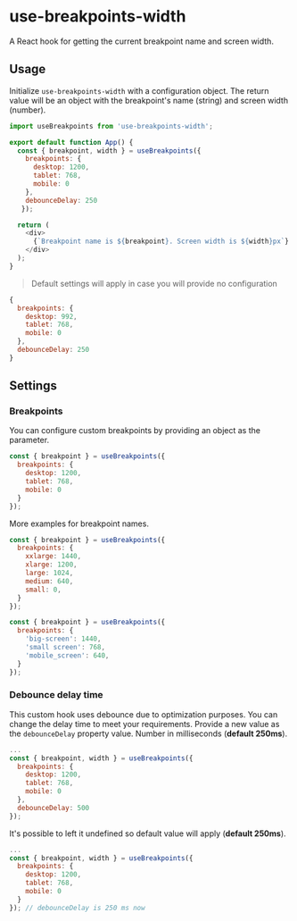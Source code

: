 # use-breakpoints-width

A React hook for getting the current breakpoint name and screen width.   

## Usage 
Initialize `use-breakpoints-width` with a configuration object. The return value will be an object with the breakpoint's name (string) and screen width (number). 

```js
import useBreakpoints from 'use-breakpoints-width';

export default function App() {
  const { breakpoint, width } = useBreakpoints({ 
    breakpoints: {
      desktop: 1200,
      tablet: 768,
      mobile: 0
    },
    debounceDelay: 250
   });

  return (
    <div>
      {`Breakpoint name is ${breakpoint}. Screen width is ${width}px`}
    </div>
  );
}
```

> Default settings will apply in case you will provide no configuration

```js
{ 
  breakpoints: {
    desktop: 992,
    tablet: 768,
    mobile: 0
  },
  debounceDelay: 250
}
```
## Settings

### Breakpoints

You can configure custom breakpoints by providing an object as the parameter.

```js
const { breakpoint } = useBreakpoints({ 
  breakpoints: {
    desktop: 1200,
    tablet: 768,
    mobile: 0
  }
});
```
More examples for breakpoint names.
```js
const { breakpoint } = useBreakpoints({ 
  breakpoints: {
    xxlarge: 1440,
    xlarge: 1200,
    large: 1024,
    medium: 640,
    small: 0,
  }
});
```

```js
const { breakpoint } = useBreakpoints({ 
  breakpoints: {
    'big-screen': 1440,
    'small screen': 768,
    'mobile_screen': 640,
  }
});
```

### Debounce delay time

This custom hook uses debounce due to optimization purposes. You can change the delay time to meet your requirements. Provide a new value as the `debounceDelay` property value. Number in milliseconds (**default 250ms**).

```js
...
const { breakpoint, width } = useBreakpoints({ 
  breakpoints: {
    desktop: 1200,
    tablet: 768,
    mobile: 0
  },
  debounceDelay: 500
});
```
It's possible to left it undefined so default value will apply (**default 250ms**).  
```js
...
const { breakpoint, width } = useBreakpoints({ 
  breakpoints: {
    desktop: 1200,
    tablet: 768,
    mobile: 0
  }
}); // debounceDelay is 250 ms now
```

